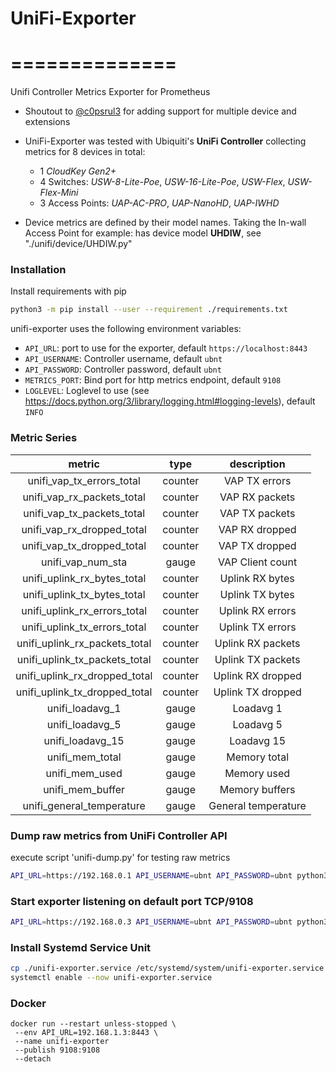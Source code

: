 # UniFi-Exporter
# ==============
Unifi Controller Metrics Exporter for Prometheus

+ Shoutout to [@c0psrul3](https://github.com/c0psrul3) for adding support for multiple device and extensions

+ UniFi-Exporter was tested with Ubiquiti's **UniFi Controller**
  collecting metrics for 8 devices in total:
  - 1 _CloudKey Gen2+_
  - 4 Switches: _USW-8-Lite-Poe_, _USW-16-Lite-Poe_, _USW-Flex_, _USW-Flex-Mini_
  - 3 Access Points: _UAP-AC-PRO_, _UAP-NanoHD_, _UAP-IWHD_

+ Device metrics are defined by their model names.
  Taking the In-wall Access Point for example: has device model **UHDIW**, see "./unifi/device/UHDIW.py"

### Installation
  Install requirements with pip
  ```sh
  python3 -m pip install --user --requirement ./requirements.txt
  ```

unifi-exporter uses the following environment variables:
- `API_URL`: port to use for the exporter, default `https://localhost:8443`
- `API_USERNAME`: Controller username, default `ubnt`
- `API_PASSWORD`: Controller password, default `ubnt`
- `METRICS_PORT`: Bind port for http metrics endpoint, default `9108`
- `LOGLEVEL`: Loglevel to use (see https://docs.python.org/3/library/logging.html#logging-levels), default `INFO`


### Metric Series
|  metric                        |  type      |  description          |
|:------------------------------:|:----------:|:---------------------:|
|  unifi_vap_tx_errors_total     |  counter   |  VAP TX errors        |
|  unifi_vap_rx_packets_total    |  counter   |  VAP RX packets       |
|  unifi_vap_tx_packets_total    |  counter   |  VAP TX packets       |
|  unifi_vap_rx_dropped_total    |  counter   |  VAP RX dropped       |
|  unifi_vap_tx_dropped_total    |  counter   |  VAP TX dropped       |
|  unifi_vap_num_sta             |  gauge     |  VAP Client count     |
|  unifi_uplink_rx_bytes_total   |  counter   |  Uplink RX bytes      |
|  unifi_uplink_tx_bytes_total   |  counter   |  Uplink TX bytes      |
|  unifi_uplink_rx_errors_total  |  counter   |  Uplink RX errors     |
|  unifi_uplink_tx_errors_total  |  counter   |  Uplink TX errors     |
|  unifi_uplink_rx_packets_total |  counter   |  Uplink RX packets    |
|  unifi_uplink_tx_packets_total |  counter   |  Uplink TX packets    |
|  unifi_uplink_rx_dropped_total |  counter   |  Uplink RX dropped    |
|  unifi_uplink_tx_dropped_total |  counter   |  Uplink TX dropped    |
|  unifi_loadavg_1               |  gauge     |  Loadavg 1            |
|  unifi_loadavg_5               |  gauge     |  Loadavg 5            |
|  unifi_loadavg_15              |  gauge     |  Loadavg 15           |
|  unifi_mem_total               |  gauge     |  Memory total         |
|  unifi_mem_used                |  gauge     |  Memory used          |
|  unifi_mem_buffer              |  gauge     |  Memory buffers       |
|  unifi_general_temperature     |  gauge     |  General temperature  |


### Dump raw metrics from UniFi Controller API
  execute script 'unifi-dump.py' for testing raw metrics
  ```sh
  API_URL=https://192.168.0.1 API_USERNAME=ubnt API_PASSWORD=ubnt python3 ./unifi-dump.py
  ```

### Start exporter listening on default port TCP/9108
  ```sh
  API_URL=https://192.168.0.3 API_USERNAME=ubnt API_PASSWORD=ubnt python3 unifi-exporter.py --port=9108
  ```

### Install Systemd Service Unit
  ```sh
  cp ./unifi-exporter.service /etc/systemd/system/unifi-exporter.service
  systemctl enable --now unifi-exporter.service
  ```
### Docker
```
docker run --restart unless-stopped \
 --env API_URL=192.168.1.3:8443 \
 --name unifi-exporter
 --publish 9108:9108
 --detach
 ```
